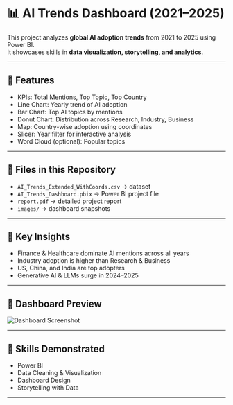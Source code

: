 # 📊 AI Trends Dashboard (2021–2025)

This project analyzes **global AI adoption trends** from 2021 to 2025 using Power BI.  
It showcases skills in **data visualization, storytelling, and analytics**.

---

## 🚀 Features
- KPIs: Total Mentions, Top Topic, Top Country
- Line Chart: Yearly trend of AI adoption
- Bar Chart: Top AI topics by mentions
- Donut Chart: Distribution across Research, Industry, Business
- Map: Country-wise adoption using coordinates
- Slicer: Year filter for interactive analysis
- Word Cloud (optional): Popular topics

---

## 📂 Files in this Repository
- `AI_Trends_Extended_WithCoords.csv` → dataset
- `AI_Trends_Dashboard.pbix` → Power BI project file
- `report.pdf` → detailed project report
- `images/` → dashboard snapshots

---

## 🔑 Key Insights
- Finance & Healthcare dominate AI mentions across all years  
- Industry adoption is higher than Research & Business  
- US, China, and India are top adopters  
- Generative AI & LLMs surge in 2024–2025  

---

## 📸 Dashboard Preview
![Dashboard Screenshot](images/dashboard.png)

---

## 📌 Skills Demonstrated
- Power BI
- Data Cleaning & Visualization
- Dashboard Design
- Storytelling with Data

---
